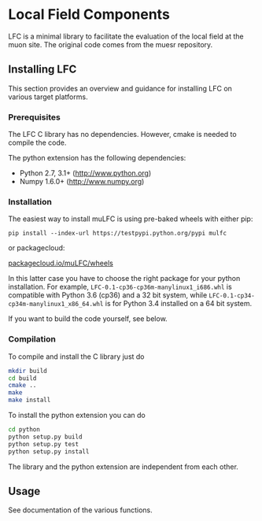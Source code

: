 Local Field Components
======================

LFC is a minimal library to facilitate the evaluation of the local field at the muon site. 
The original code comes from the muesr repository.


Installing LFC
--------------
This section provides an overview and guidance for installing LFC on
various target platforms.

### Prerequisites

The LFC C library has no dependencies. However, cmake is
needed to compile the code.

The python extension has the following dependencies:

* Python 2.7, 3.1+      (http://www.python.org)
* Numpy 1.6.0+          (http://www.numpy.org)


### Installation

The easiest way to install muLFC is using pre-baked wheels with 
either pip:

    pip install --index-url https://testpypi.python.org/pypi mulfc
    
or packagecloud:

[packagecloud.io/muLFC/wheels](https://packagecloud.io/muLFC/wheels)

In this latter case you have to choose the right package for your python installation. 
For example, `LFC-0.1-cp36-cp36m-manylinux1_i686.whl` is compatible with
Python 3.6 (cp36) and a 32 bit system, while `LFC-0.1-cp34-cp34m-manylinux1_x86_64.whl`
is for Python 3.4 installed on a 64 bit system.

If you want to build the code yourself, see below.

### Compilation

To compile and install the C library just do

```bash
mkdir build
cd build
cmake ..
make
make install
```

To install the python extension you can do

```bash
cd python
python setup.py build
python setup.py test
python setup.py install
```

The library and the python extension are independent from each other.


Usage
-----

See documentation of the various functions.
